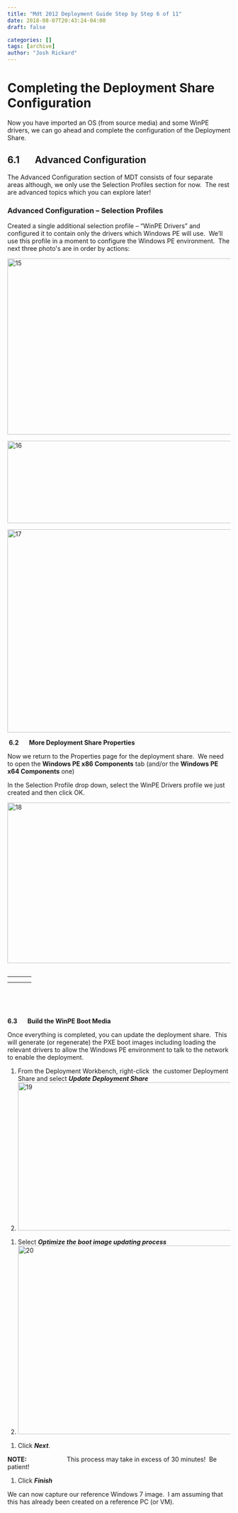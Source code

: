 ```yaml
---
title: "Mdt 2012 Deployment Guide Step by Step 6 of 11"
date: 2018-08-07T20:43:24-04:00
draft: false

categories: []
tags: [archive]
author: "Josh Rickard"
---
```

<h1>Completing the Deployment Share Configuration</h1>
Now you have imported an OS (from source media) and some WinPE drivers, we can go ahead and complete the configuration of the Deployment Share.
<h2>6.1       Advanced Configuration</h2>
The Advanced Configuration section of MDT consists of four separate areas although, we only use the Selection Profiles section for now.  The rest are advanced topics which you can explore later!
<h3>Advanced Configuration – Selection Profiles</h3>
Created a single additional selection profile – “WinPE Drivers” and configured it to contain only the drivers which Windows PE will use.  We’ll use this profile in a moment to configure the Windows PE environment.  The next three photo's are in order by actions:

<a href="http://msadministrator.wordpress.com/2012/12/21/mdt-2012-deployment-guide-step-by-step-6-of-11/attachment/15/" rel="attachment wp-att-87"><img class="alignnone size-full wp-image-87" alt="15" src="http://msadministrator.files.wordpress.com/2012/12/15.png" width="519" height="398" /></a>

<a href="http://msadministrator.wordpress.com/2012/12/21/mdt-2012-deployment-guide-step-by-step-6-of-11/attachment/16/" rel="attachment wp-att-88"><img class="alignnone size-full wp-image-88" alt="16" src="http://msadministrator.files.wordpress.com/2012/12/16.png" width="519" height="186" /></a>

<a href="http://msadministrator.wordpress.com/2012/12/21/mdt-2012-deployment-guide-step-by-step-6-of-11/17-2/" rel="attachment wp-att-89"><img class="alignnone size-full wp-image-89" alt="17" src="http://msadministrator.files.wordpress.com/2012/12/17.png" width="519" height="459" /></a>

<strong> 6.2       More Deployment Share Properties</strong>

Now we return to the Properties page for the deployment share.  We need to open the <b>Windows PE x86 Components</b> tab (and/or the <b>Windows PE x64 Components</b> one)

In the Selection Profile drop down, select the WinPE Drivers profile we just created and then click OK.

<a href="http://msadministrator.wordpress.com/2012/12/21/mdt-2012-deployment-guide-step-by-step-6-of-11/attachment/18/" rel="attachment wp-att-90"><img class="alignnone size-full wp-image-90" alt="18" src="http://msadministrator.files.wordpress.com/2012/12/18.png" width="519" height="363" /></a>
<table cellspacing="0" cellpadding="0" align="left">
<tbody>
<tr>
<td width="22" height="0"></td>
</tr>
<tr>
<td></td>
<td></td>
</tr>
</tbody>
</table>
&nbsp;

&nbsp;

<strong>6.3       Build the WinPE Boot Media</strong>

Once everything is completed, you can update the deployment share.  This will generate (or regenerate) the PXE boot images including loading the relevant drivers to allow the Windows PE environment to talk to the network to enable the deployment.
<ol>
	<li>From the Deployment Workbench, right-click  the customer Deployment Share and select <b><i>Update Deployment Share</i></b></li>
	<li><a href="http://msadministrator.wordpress.com/2012/12/21/mdt-2012-deployment-guide-step-by-step-6-of-11/attachment/19/" rel="attachment wp-att-91"><img class="alignnone size-full wp-image-91" alt="19" src="http://msadministrator.files.wordpress.com/2012/12/19.png" width="519" height="335" /></a></li>
</ol>
<ol>
	<li>Select <b><i>Optimize the boot image updating process</i></b></li>
	<li><a href="http://msadministrator.wordpress.com/2012/12/21/mdt-2012-deployment-guide-step-by-step-6-of-11/attachment/20/" rel="attachment wp-att-92"><img class="alignnone size-full wp-image-92" alt="20" src="http://msadministrator.files.wordpress.com/2012/12/20.png" width="519" height="426" /></a></li>
</ol>
<ol>
	<li>Click <b><i>Next</i></b>.</li>
</ol>
<p align="left"></p>

<div>
<p align="left"><b>NOTE:</b>                       This process may take in excess of 30 minutes!  Be patient!</p>

</div>
<p align="left"></p>

<ol>
	<li>Click <b><i>Finish</i></b></li>
</ol>
We can now capture our reference Windows 7 image.  I am assuming that this has already been created on a reference PC (or VM).
